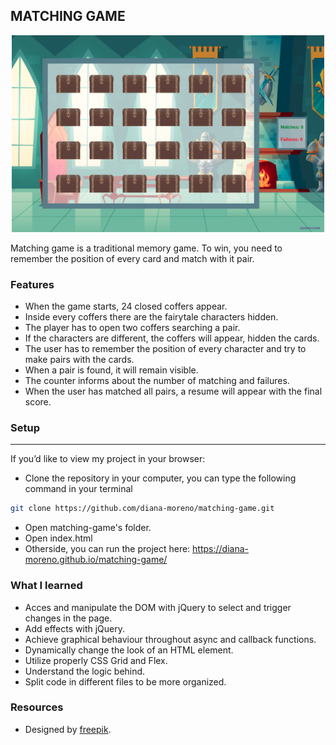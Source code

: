 ## MATCHING GAME

<p align="center">
  <img src="./img/fairytale-matching-game.png" width="500">
</p>

Matching game is a traditional memory game. To win, you need to remember the position of every card and match with it pair.

### **Features**

- When the game starts, 24 closed coffers appear.
- Inside every coffers there are the fairytale characters hidden.
- The player has to open two coffers searching a pair.
- If the characters are different, the coffers will appear, hidden the cards.
- The user has to remember the position of every character and try to make pairs with the cards.
- When a pair is found, it will remain visible.
- The counter informs about the number of matching and failures.
- When the user has matched all pairs, a resume will appear with the final score.

### **Setup**

---

If you’d like to view my project in your browser:

- Clone the repository in your computer, you can type the following command in your terminal

```bash
git clone https://github.com/diana-moreno/matching-game.git
```

- Open matching-game's folder.
- Open index.html
- Otherside, you can run the project here: https://diana-moreno.github.io/matching-game/

### **What I learned**

- Acces and manipulate the DOM with jQuery to select and trigger changes in the page.
- Add effects with jQuery.
- Achieve graphical behaviour throughout async and callback functions.
- Dynamically change the look of an HTML element.
- Utilize properly CSS Grid and Flex.
- Understand the logic behind.
- Split code in different files to be more organized.

### **Resources**

- Designed by [freepik](https://www.freepik.com).
